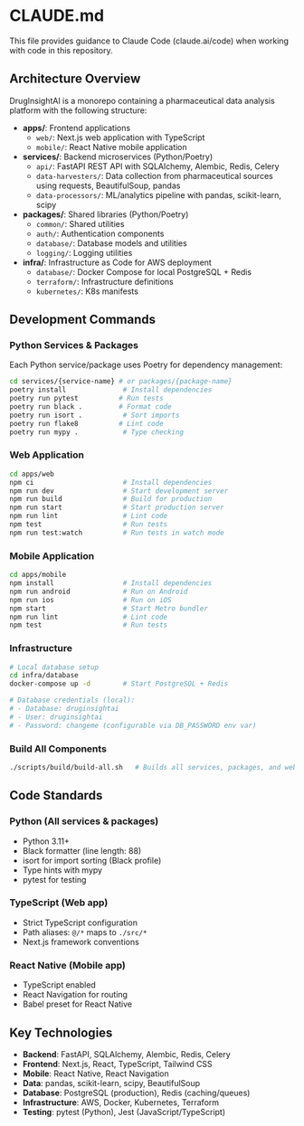# CLAUDE.md

This file provides guidance to Claude Code (claude.ai/code) when working with code in this repository.

## Architecture Overview

DrugInsightAI is a monorepo containing a pharmaceutical data analysis platform with the following structure:

- **apps/**: Frontend applications
  - `web/`: Next.js web application with TypeScript
  - `mobile/`: React Native mobile application
- **services/**: Backend microservices (Python/Poetry)
  - `api/`: FastAPI REST API with SQLAlchemy, Alembic, Redis, Celery
  - `data-harvesters/`: Data collection from pharmaceutical sources using requests, BeautifulSoup, pandas
  - `data-processors/`: ML/analytics pipeline with pandas, scikit-learn, scipy
- **packages/**: Shared libraries (Python/Poetry)
  - `common/`: Shared utilities
  - `auth/`: Authentication components
  - `database/`: Database models and utilities
  - `logging/`: Logging utilities
- **infra/**: Infrastructure as Code for AWS deployment
  - `database/`: Docker Compose for local PostgreSQL + Redis
  - `terraform/`: Infrastructure definitions
  - `kubernetes/`: K8s manifests

## Development Commands

### Python Services & Packages
Each Python service/package uses Poetry for dependency management:
```bash
cd services/{service-name} # or packages/{package-name}
poetry install              # Install dependencies
poetry run pytest          # Run tests
poetry run black .         # Format code
poetry run isort .          # Sort imports
poetry run flake8          # Lint code
poetry run mypy .           # Type checking
```

### Web Application
```bash
cd apps/web
npm ci                      # Install dependencies
npm run dev                 # Start development server
npm run build               # Build for production
npm run start               # Start production server
npm run lint                # Lint code
npm test                    # Run tests
npm run test:watch          # Run tests in watch mode
```

### Mobile Application
```bash
cd apps/mobile
npm install                 # Install dependencies
npm run android             # Run on Android
npm run ios                 # Run on iOS
npm start                   # Start Metro bundler
npm run lint                # Lint code
npm test                    # Run tests
```

### Infrastructure
```bash
# Local database setup
cd infra/database
docker-compose up -d        # Start PostgreSQL + Redis

# Database credentials (local):
# - Database: druginsightai
# - User: druginsightai
# - Password: changeme (configurable via DB_PASSWORD env var)
```

### Build All Components
```bash
./scripts/build/build-all.sh   # Builds all services, packages, and web app
```

## Code Standards

### Python (All services & packages)
- Python 3.11+
- Black formatter (line length: 88)
- isort for import sorting (Black profile)
- Type hints with mypy
- pytest for testing

### TypeScript (Web app)
- Strict TypeScript configuration
- Path aliases: `@/*` maps to `./src/*`
- Next.js framework conventions

### React Native (Mobile app)
- TypeScript enabled
- React Navigation for routing
- Babel preset for React Native

## Key Technologies

- **Backend**: FastAPI, SQLAlchemy, Alembic, Redis, Celery
- **Frontend**: Next.js, React, TypeScript, Tailwind CSS
- **Mobile**: React Native, React Navigation
- **Data**: pandas, scikit-learn, scipy, BeautifulSoup
- **Database**: PostgreSQL (production), Redis (caching/queues)
- **Infrastructure**: AWS, Docker, Kubernetes, Terraform
- **Testing**: pytest (Python), Jest (JavaScript/TypeScript)